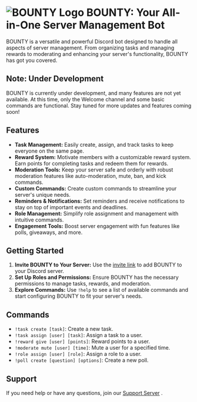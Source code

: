 # ![BOUNTY Logo](/Bounty-Bot-Discord/Bounty-Logo.jpeg) BOUNTY: Your All-in-One Server Management Bot

BOUNTY is a versatile and powerful Discord bot designed to handle all aspects of server management. From organizing tasks and managing rewards to moderating and enhancing your server's functionality, BOUNTY has got you covered.

## Note: Under Development
BOUNTY is currently under development, and many features are not yet available. At this time, only the Welcome channel and some basic commands are functional. Stay tuned for more updates and features coming soon!

## Features
- **Task Management:** Easily create, assign, and track tasks to keep everyone on the same page.
- **Reward System:** Motivate members with a customizable reward system. Earn points for completing tasks and redeem them for rewards.
- **Moderation Tools:** Keep your server safe and orderly with robust moderation features like auto-moderation, mute, ban, and kick commands.
- **Custom Commands:** Create custom commands to streamline your server's unique needs.
- **Reminders & Notifications:** Set reminders and receive notifications to stay on top of important events and deadlines.
- **Role Management:** Simplify role assignment and management with intuitive commands.
- **Engagement Tools:** Boost server engagement with fun features like polls, giveaways, and more.

## Getting Started
1. **Invite BOUNTY to Your Server:** Use the [invite link](https://discord.com/oauth2/authorize?client_id=1253629936967880796&permissions=8&integration_type=0&scope=bot) to add BOUNTY to your Discord server.
2. **Set Up Roles and Permissions:** Ensure BOUNTY has the necessary permissions to manage tasks, rewards, and moderation.
3. **Explore Commands:** Use `!help` to see a list of available commands and start configuring BOUNTY to fit your server's needs.

## Commands
- `!task create [task]`: Create a new task.
- `!task assign [user] [task]`: Assign a task to a user.
- `!reward give [user] [points]`: Reward points to a user.
- `!moderate mute [user] [time]`: Mute a user for a specified time.
- `!role assign [user] [role]`: Assign a role to a user.
- `!poll create [question] [options]`: Create a new poll.

## Support
If you need help or have any questions, join our [Support Server](https://discord.gg/6DueXVrZ) .
